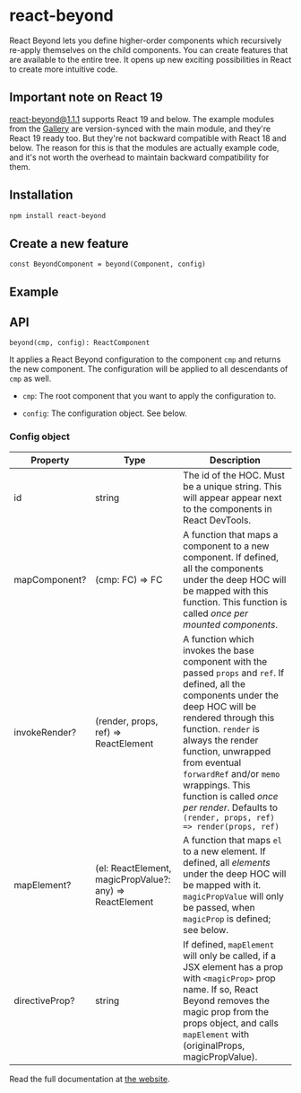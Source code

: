 # react-beyond

React Beyond lets you define higher-order components which recursively re-apply themselves on the child components. You can create features that are available to the entire tree. It opens up new exciting possibilities in React to create more intuitive code.

## Important note on React 19

react-beyond@1.1.1 supports React 19 and below. The example modules from the [Gallery](https://react-beyond.github.io/gallery) are version-synced with the main module, and they're React 19 ready too. But they're not backward compatible with React 18 and below. The reason for this is that the modules are actually example code, and it's not worth the overhead to maintain backward compatibility for them.

## Installation

```bash
npm install react-beyond
```

## Create a new feature

```tsx
const BeyondComponent = beyond(Component, config)
```

## Example

## API

 `beyond(cmp, config): ReactComponent`

It applies a React Beyond configuration to the component `cmp` and returns the new component. The configuration will be applied to all descendants of `cmp` as well.

- `cmp`: The root component that you want to apply the configuration to.

- `config`: The configuration object. See below.

### Config object

| Property | Type | Description
|---|---|---|
| id | string | The id of the HOC. Must be a unique string. This will appear appear next to the components in React DevTools.
| mapComponent? | (cmp: FC) => FC | A function that maps a component to a new component. If defined, all the components under the deep HOC will be mapped with this function. This function is called _once per mounted components_. |
| invokeRender? | (render, props, ref) => ReactElement | A function which invokes the base component with the passed `props` and `ref`. If defined, all the components under the deep HOC will be rendered through this function. `render` is always the render function, unwrapped from eventual `forwardRef` and/or `memo` wrappings. This function is called _once per render_. Defaults to `(render, props, ref) => render(props, ref)` |
| mapElement? | (el: ReactElement, magicPropValue?: any) => ReactElement | A function that maps `el` to a new element. If defined, all _elements_ under the deep HOC will be mapped with it. `magicPropValue` will only be passed, when `magicProp` is defined; see below. |
| directiveProp? | string | If defined, `mapElement` will only be called, if a JSX element has a prop with `<magicProp>` prop name. If so, React Beyond removes the magic prop from the props object, and calls `mapElement` with (originalProps, magicPropValue). |


Read the full documentation at [the website](https://react-beyond.github.io/).

